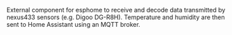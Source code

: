 External component for esphome to receive and decode data transmitted by nexus433 sensors (e.g. Digoo DG-R8H).
Temperature and humidity are then sent to Home Assistant using an MQTT broker.
